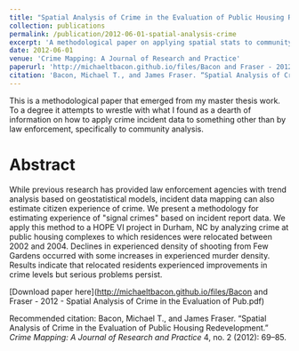 ```yaml
---
title: "Spatial Analysis of Crime in the Evaluation of Public Housing Redevelopment"
collection: publications
permalink: /publication/2012-06-01-spatial-analysis-crime
excerpt: 'A methodological paper on applying spatial stats to community-focused research'
date: 2012-06-01
venue: 'Crime Mapping: A Journal of Research and Practice'
paperurl: 'http://michaeltbacon.github.io/files/Bacon and Fraser - 2012 - Spatial Analysis of Crime in the Evaluation of Pub.pdf'
citation: 'Bacon, Michael T., and James Fraser. “Spatial Analysis of Crime in the Evaluation of Public Housing Redevelopment.” Crime Mapping: A Journal of Research and Practice 4, no. 2 (2012): 69–85.'
---
```

This is a methodological paper that emerged from my master thesis work. To a
degree it attempts to wrestle with what I found as a dearth of information on
how to apply crime incident data to something other than by law enforcement,
specifically to community analysis.

Abstract
=====

While previous research has provided law enforcement agencies with trend
analysis based on geostatistical models, incident data mapping can also
estimate citizen experience of crime. We present a methodology for estimating
experience of "signal crimes" based on incident report data. We apply this
method to a HOPE VI project in Durham, NC by analyzing crime at public housing
complexes to which residences were relocated between 2002 and 2004. Declines
in experienced density of shooting from Few Gardens occurred with some
increases in experienced murder density. Results indicate that relocated
residents experienced improvements in crime levels but serious problems
persist.

[Download paper here](http://michaeltbacon.github.io/files/Bacon and Fraser - 2012 - Spatial Analysis of Crime in the Evaluation of Pub.pdf)

Recommended citation: Bacon, Michael T., and James Fraser. “Spatial Analysis
of Crime in the Evaluation of Public Housing Redevelopment.” _Crime Mapping: A
Journal of Research and Practice_ 4, no. 2 (2012): 69–85.
